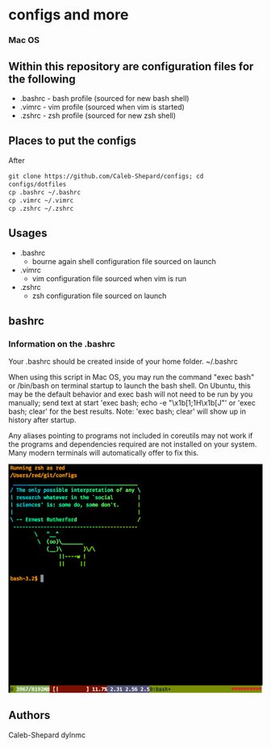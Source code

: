 # configs and more #
### Mac OS ###

## Within this repository are configuration files for the following ##
- .bashrc              - bash profile (sourced for new bash shell)
- .vimrc               - vim profile (sourced when vim is started)
- .zshrc               - zsh profile (sourced for new zsh shell)

## Places to put the configs ##
After
```
git clone https://github.com/Caleb-Shepard/configs; cd configs/dotfiles
cp .bashrc ~/.bashrc
cp .vimrc ~/.vimrc
cp .zshrc ~/.zshrc
```

## Usages ##
- .bashrc
    * bourne again shell configuration file sourced on launch
- .vimrc
    * vim configuration file sourced when vim is run
- .zshrc
    * zsh configuration file sourced on launch

## bashrc ##
### Information on the .bashrc ###
Your .bashrc should be created inside of your home folder.
~/.bashrc

When using this script in Mac OS, you may run the command "exec bash" or /bin/bash on terminal startup to launch the bash shell. On Ubuntu, this may be the default behavior and exec bash will not need to be run by you manually; send text at start 'exec bash; echo -e "\x1b[1;1H\x1b[J"' or 'exec bash; clear' for the best results. Note: 'exec bash; clear' will show up in history after startup.

Any aliases pointing to programs not included in coreutils may not work if the programs and dependencies required are not installed on your system. Many modern terminals will automatically offer to fix this.

![bash_shell](img/screenshot.png?raw=true "Bash Shell")

## Authors ##
Caleb-Shepard
dylnmc
